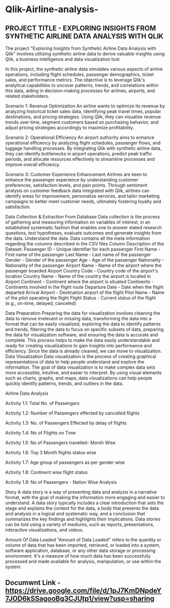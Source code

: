 # Qlik-Airline-analysis-
## PROJECT TITLE - EXPLORING INSIGHTS FROM SYNTHETIC AIRLINE DATA ANALYSIS WITH QLIK

The project "Exploring Insights from Synthetic Airline Data Analysis with Qlik" involves utilizing synthetic airline data to derive valuable insights using Qlik, a business intelligence and data visualization tool. 

In this project, the synthetic airline data simulates various aspects of airline operations, including flight schedules, passenger demographics, ticket sales, and performance metrics. The objective is to leverage Qlik's analytical capabilities to uncover patterns, trends, and correlations within this data, aiding in decision-making processes for airlines, airports, and related stakeholders.

Scenario 1: Revenue Optimization
An airline wants to optimize its revenue by analyzing historical ticket sales data, identifying peak travel times, popular destinations, and pricing strategies. Using Qlik, they can visualize revenue trends over time, segment customers based on purchasing behavior, and adjust pricing strategies accordingly to maximize profitability.

Scenario 2: Operational Efficiency
An airport authority aims to enhance operational efficiency by analyzing flight schedules, passenger flows, and luggage handling processes. By integrating Qlik with synthetic airline data, they can identify bottlenecks in airport operations, predict peak traffic periods, and allocate resources effectively to streamline processes and improve overall efficiency.

Scenario 3: Customer Experience Enhancement
Airlines are keen to enhance the passenger experience by understanding customer preferences, satisfaction levels, and pain points. Through sentiment analysis on customer feedback data integrated with Qlik, airlines can identify areas for improvement, personalize services, and tailor marketing campaigns to better meet customer needs, ultimately fostering loyalty and satisfaction.

Data Collection & Extraction From Database
Data collection is the process of gathering and measuring information on variables of interest, in an established systematic fashion that enables one to answer stated research questions, test hypotheses, evaluate outcomes and generate insights from the data.
Understand the data.
Data contains all the meta information regarding the columns described in the CSV files
Column Description of the Dataset:
Passenger ID - Unique identifier for each passenger
First Name - First name of the passenger
Last Name - Last name of the passenger
Gender - Gender of the passenger
Age - Age of the passenger
Nationality - Nationality of the passenger
Airport Name - Name of the airport where the passenger boarded
Airport Country Code - Country code of the airport's location
Country Name - Name of the country the airport is located in
Airport Continent - Continent where the airport is situated
Continents - Continents involved in the flight route
Departure Date - Date when the flight departed
Arrival Airport - Destination airport of the flight
Pilot Name - Name of the pilot operating the flight
Flight Status - Current status of the flight (e.g., on-time, delayed, canceled)

Data Preparation
Preparing the data for visualization involves cleaning the data to remove irrelevant or missing data, transforming the data into a format that can be easily visualized, exploring the data to identify patterns and trends, filtering the data to focus on specific subsets of data, preparing the data for visualization software, and ensuring the data is accurate and complete. This process helps to make the data easily understandable and ready for creating visualizations to gain insights into performance and efficiency. Since the data is already cleaned, we can move to visualization.
Data Visualization
Data visualization is the process of creating graphical representations of data to help people understand and explore the information. The goal of data visualization is to make complex data sets more accessible, intuitive, and easier to interpret. By using visual elements such as charts, graphs, and maps, data visualizations can help people quickly identify patterns, trends, and outliers in the data.

Airline Data Analysis

Activity 1.1: Total No. of Passengers

Activity 1.2: Number of Passengers effected by cancelled flights

Activity 1.3: No. of Passengers Effected by delay of flights

Activity 1.4: No of Flights on Time

Activity 1.5: No of Passengers travelled- Month Wise

Activity 1.6:  Top 3 Month flights status wise

Activity 1.7: Age group of passengers as per gender wise

Activity 1.8:  Continent wise flight status

Activity 1.9: No of Paasengers - Nation Wise Analysis

Story
A data story is a way of presenting data and analysis in a narrative format, with the goal of making the information more engaging and easier to understand. A data story typically includes a clear introduction that sets the stage and explains the context for the data, a body that presents the data and analysis in a logical and systematic way, and a conclusion that summarizes the key findings and highlights their implications. Data stories can be told using a variety of mediums, such as reports, presentations, interactive visualizations, and videos.



Amount Of Data Loaded
"Amount of Data Loaded" refers to the quantity or volume of data that has been imported, retrieved, or loaded into a system, software application, database, or any other data storage or processing environment. It's a measure of how much data has been successfully processed and made available for analysis, manipulation, or use within the system.

## Documwnt Link - https://drive.google.com/file/d/1pJ7KmDNpdeY7JOD6kSSagooBg3CJUtp1/view?usp=sharing







